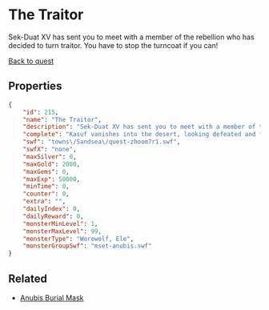 # The Traitor

Sek-Duat XV has sent you to meet with a member of the rebellion who has decided to turn traitor. You have to stop the turncoat if you can!

[Back to quest](../quests.md)

## Properties

```json
{
    "id": 215,
    "name": "The Traitor",
    "description": "Sek-Duat XV has sent you to meet with a member of the rebellion who has decided to turn traitor. You have to stop the turncoat if you can!",
    "complete": "Kasuf vanishes into the desert, looking defeated and full of regret. That was a close call, but the rebellion is safe, thanks to you. Why did Sek-Duat send you instead of Zhoom? What does he have up his sleeve?",
    "swf": "towns\/Sandsea\/quest-zhoom7r1.swf",
    "swfX": "none",
    "maxSilver": 0,
    "maxGold": 2000,
    "maxGems": 0,
    "maxExp": 50000,
    "minTime": 0,
    "counter": 0,
    "extra": "",
    "dailyIndex": 0,
    "dailyReward": 0,
    "monsterMinLevel": 1,
    "monsterMaxLevel": 99,
    "monsterType": "Werewolf, Ele",
    "monsterGroupSwf": "mset-anubis.swf"
}
```

## Related

- [Anubis Burial Mask](../items/1528-anubis-burial-mask.md)

